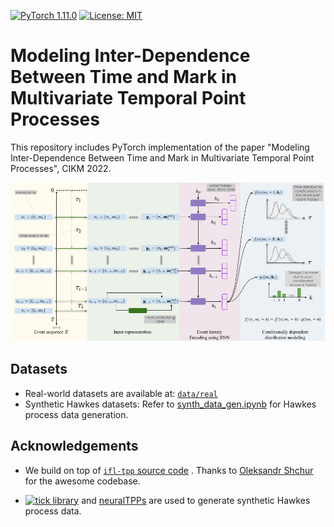 [![PyTorch 1.11.0](https://img.shields.io/badge/PyTorch-1.11.0-%23EE4C2C.svg?style=plastic&logo=PyTorch)](https://pypi.org/project/torch/1.11.0/) 
[![License: MIT](https://img.shields.io/badge/License-MIT-yellow.svg)](https://opensource.org/licenses/MIT)

# Modeling Inter-Dependence Between Time and Mark in Multivariate Temporal Point Processes

This repository includes PyTorch implementation of the paper "Modeling Inter-Dependence Between Time and Mark in Multivariate Temporal Point Processes", CIKM 2022.

![architecture](https://github.com/waghmaregovind/joint_tpp/blob/master/figures/architecture_v2.png)


## Datasets

* Real-world datasets are available at: [`data/real`](https://github.com/waghmaregovind/joint_tpp/tree/master/data/real)
* Synthetic Hawkes datasets: Refer to [synth_data_gen.ipynb](https://github.com/waghmaregovind/joint_tpp/blob/master/code/synth_data_gen.ipynb) for Hawkes process data generation. 

## Acknowledgements

* We build on top of [`ifl-tpp` source code](https://github.com/shchur/ifl-tpp) . Thanks to [Oleksandr Shchur](https://shchur.github.io/) for the awesome codebase.

* [![`tick` library](https://img.shields.io/badge/tick-0.7.0.1-green?style=plastic)](https://github.com/X-DataInitiative/tick) and [neuralTPPs](https://github.com/babylonhealth/neuralTPPs/blob/831ed1c203c93b4e408b83b1d457af19372d6267/tpp/processes/multi_class_dataset.py#L1) are used to generate synthetic Hawkes process data. 
